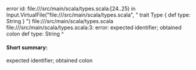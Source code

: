 error id: file://<WORKSPACE>/src/main/scala/types.scala:[24..25) in Input.VirtualFile("file://<WORKSPACE>/src/main/scala/types.scala", "
trait Type {
  def type: String
}
")
file://<WORKSPACE>/src/main/scala/types.scala
file://<WORKSPACE>/src/main/scala/types.scala:3: error: expected identifier; obtained colon
  def type: String
          ^
#### Short summary: 

expected identifier; obtained colon